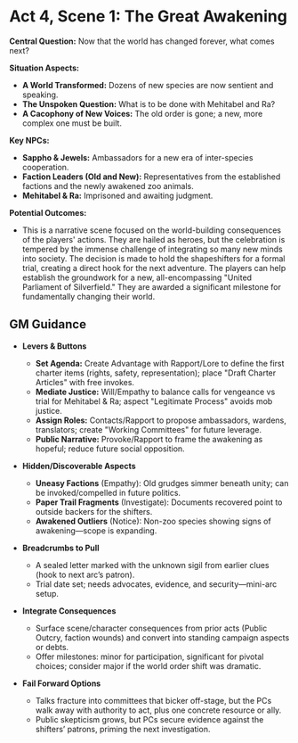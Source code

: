 # Act 4, Scene 1: The Great Awakening

**Central Question:** Now that the world has changed forever, what comes next?

**Situation Aspects:**
*   **A World Transformed:** Dozens of new species are now sentient and speaking.
*   **The Unspoken Question:** What is to be done with Mehitabel and Ra?
*   **A Cacophony of New Voices:** The old order is gone; a new, more complex one must be built.

**Key NPCs:**
*   **Sappho & Jewels:** Ambassadors for a new era of inter-species cooperation.
*   **Faction Leaders (Old and New):** Representatives from the established factions and the newly awakened zoo animals.
*   **Mehitabel & Ra:** Imprisoned and awaiting judgment.

**Potential Outcomes:**
*   This is a narrative scene focused on the world-building consequences of the players' actions. They are hailed as heroes, but the celebration is tempered by the immense challenge of integrating so many new minds into society. The decision is made to hold the shapeshifters for a formal trial, creating a direct hook for the next adventure. The players can help establish the groundwork for a new, all-encompassing "United Parliament of Silverfield." They are awarded a significant milestone for fundamentally changing their world.

## GM Guidance
- **Levers & Buttons**
  - **Set Agenda:** Create Advantage with Rapport/Lore to define the first charter items (rights, safety, representation); place "Draft Charter Articles" with free invokes.
  - **Mediate Justice:** Will/Empathy to balance calls for vengeance vs trial for Mehitabel & Ra; aspect "Legitimate Process" avoids mob justice.
  - **Assign Roles:** Contacts/Rapport to propose ambassadors, wardens, translators; create "Working Committees" for future leverage.
  - **Public Narrative:** Provoke/Rapport to frame the awakening as hopeful; reduce future social opposition.

- **Hidden/Discoverable Aspects**
  - **Uneasy Factions** (Empathy): Old grudges simmer beneath unity; can be invoked/compelled in future politics.
  - **Paper Trail Fragments** (Investigate): Documents recovered point to outside backers for the shifters.
  - **Awakened Outliers** (Notice): Non-zoo species showing signs of awakening—scope is expanding.

- **Breadcrumbs to Pull**
  - A sealed letter marked with the unknown sigil from earlier clues (hook to next arc’s patron).
  - Trial date set; needs advocates, evidence, and security—mini-arc setup.

- **Integrate Consequences**
  - Surface scene/character consequences from prior acts (Public Outcry, faction wounds) and convert into standing campaign aspects or debts.
  - Offer milestones: minor for participation, significant for pivotal choices; consider major if the world order shift was dramatic.

- **Fail Forward Options**
  - Talks fracture into committees that bicker off-stage, but the PCs walk away with authority to act, plus one concrete resource or ally.
  - Public skepticism grows, but PCs secure evidence against the shifters’ patrons, priming the next investigation.
